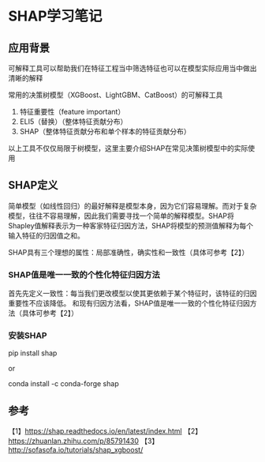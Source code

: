 # SHAP学习笔记
## 应用背景
可解释工具可以帮助我们在特征工程当中筛选特征也可以在模型实际应用当中做出清晰的解释

常用的决策树模型（XGBoost、LightGBM、CatBoost）的可解释工具
1. 特征重要性（feature important）
2. ELI5（替换）（整体特征贡献分布）
3. SHAP（整体特征贡献分布和单个样本的特征贡献分布）

以上工具不仅仅局限于树模型，这里主要介绍SHAP在常见决策树模型中的实际使用

## SHAP定义
简单模型（如线性回归）的最好解释是模型本身，因为它们容易理解。而对于复杂模型，往往不容易理解，因此我们需要寻找一个简单的解释模型。SHAP将Shapley值解释表示为一种客家特征归因方法，SHAP将模型的预测值解释为每个输入特征的归因值之和。

SHAP具有三个理想的属性：局部准确性，确实性和一致性（具体可参考【2】）

### SHAP值是唯一一致的个性化特征归因方法
首先先定义一致性：每当我们更改模型以使其更依赖于某个特征时，该特征的归因重要性不应该降低。
和现有归因方法看，SHAP值是唯一一致的个性化特征归因方法（具体可参考【2】）

### 安装SHAP
pip install shap

or

conda install -c conda-forge shap


## 参考
【1】https://shap.readthedocs.io/en/latest/index.html
【2】https://zhuanlan.zhihu.com/p/85791430
【3】http://sofasofa.io/tutorials/shap_xgboost/